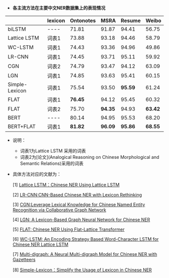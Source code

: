 - **各主流方法在主要中文NER数据集上的表现情况**

|                | **lexicon** | **Ontonotes** | **MSRA**  | **Resume** | **Weibo** |
| -------------- | ----------- | ------------- | --------- | ---------- | --------- |
| biLSTM         | ----        | 71.81         | 91.87     | 94.41      | 56.75     |
| Lattice  LSTM  | 词表1       | 73.88         | 93.18     | 94.46      | 58.79     |
| WC-LSTM        | 词表1       | 74.43         | 93.36     | 94.96      | 49.86     |
| LR-CNN         | 词表1       | 74.45         | 93.71     | 95.11      | 59.92     |
| CGN            | 词表2       | 74.79         | 93.47     | 94.12      | 63.09     |
| LGN            | 词表1       | 74.85         | 93.63     | 95.41      | 60.15     |
| Simple-Lexicon | 词表1       | 75.54         | 93.50     | **95.59**  | 61.24     |
| FLAT           | 词表1       | **76.45**     | 94.12     | 95.45      | 60.32     |
| FLAT           | 词表2       | 75.70         | **94.35** | 94.93      | **63.42** |
| BERT           | ----        | 80.14         | 94.95     | 95.53      | 68.20     |
| BERT+FLAT      | 词表1       | **81.82**     | **96.09** | **95.86**  | **68.55** |

- 说明：
  - 词表1为Lattice  LSTM  采用的词表
  - 词表2为[论文](Analogical Reasoning on Chinese Morphological and Semantic Relations)采用的词表

- 具体方法对应的文献为：

  [1] [Lattice LSTM：Chinese NER Using Lattice LSTM](https://link.zhihu.com/?target=https%3A//arxiv.org/abs/1805.02023)

  [2] [LR-CNN:CNN-Based Chinese NER with Lexicon Rethinking](https://link.zhihu.com/?target=https%3A//pdfs.semanticscholar.org/1698/d96c6fffee9ec969e07a58bab62cb4836614.pdf)

  [3] [CGN:Leverage Lexical Knowledge for Chinese Named Entity Recognition via Collaborative Graph Network](https://link.zhihu.com/?target=https%3A//www.aclweb.org/anthology/D19-1396.pdf)

  [4] [LGN: A Lexicon-Based Graph Neural Network for Chinese NER](https://link.zhihu.com/?target=https%3A//www.aclweb.org/anthology/D19-1096.pdf)

  [5] [FLAT: Chinese NER Using Flat-Lattice Transformer](https://link.zhihu.com/?target=https%3A//arxiv.org/pdf/2004.11795.pdf)

  [6] [WC-LSTM: An Encoding Strategy Based Word-Character LSTM for Chinese NER Lattice LSTM](https://link.zhihu.com/?target=https%3A//pdfs.semanticscholar.org/43d7/4cd04fb22bbe61d650861766528e369e08cc.pdf%3F_ga%3D2.158312058.1142019791.1590478401-1756505226.1584453795)

  [7] [Multi-digraph: A Neural Multi-digraph Model for Chinese NER with Gazetteers](https://link.zhihu.com/?target=https%3A//www.aclweb.org/anthology/P19-1141.pdf)

  [8] [Simple-Lexicon：Simplify the Usage of Lexicon in Chinese NER](https://link.zhihu.com/?target=https%3A//arxiv.org/pdf/1908.05969.pdf)

